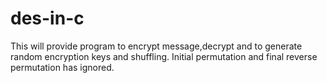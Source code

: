 des-in-c
========

This will provide program to encrypt message,decrypt and to generate random encryption keys and shuffling. Initial permutation and final reverse permutation has ignored.

